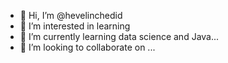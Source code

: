- 👋 Hi, I’m @hevelinchedid
- 👀 I’m interested in learning
- 🌱 I’m currently learning data science and Java...
- 💞️ I’m looking to collaborate on ...


<!---
hevelinchedid/hevelinchedid is a ✨ special ✨ repository because its `README.md` (this file) appears on your GitHub profile.
You can click the Preview link to take a look at your changes.
--->
